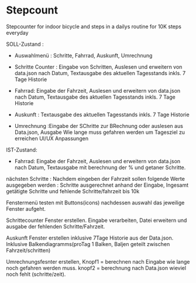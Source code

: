 # Stepcount
Stepcounter for indoor bicycle and steps in a dailys routine for 10K steps everyday


SOLL-Zustand :
- Auswahlmenü : Schritte, Fahrrad, Auskunft, Umrechnung

- Schritte Counter : Eingabe von Schritten, Auslesen und erweitern von data.json nach Datum, Textausgabe des aktuellen Tagesstands inkls. 7 Tage Historie
- Fahrrad: Eingabe der Fahrzeit, Auslesen und erweitern von data.json nach Datum, Textausgabe des aktuellen Tagesstands inkls. 7 Tage Historie
- Auskunft : Textausgabe des aktuellen Tagesstands inkls. 7 Tage Historie
- Umrechnung :Eingabe der SChritte zur BRechnung oder auslesen aus Data.json, Ausgabe Wie lange muss gefahren werden um Tagesziel zu erreichen
UI/UX Anpassungen

IST-Zustand: 
- Fahrrad: Eingabe der Fahrzeit, Auslesen und erweitern von data.json nach Datum, Textausgabe mit berechnung der % und getaner Schritte.


nächsten Schritte : 
Nachdem eingeben der Fahrzeit sollen folgende Werte ausgegeben werden :
Schritte ausgerechnet anhand der Eingabe, Ingesamt getätigte Schritte und 
fehlende Schritte/fahrzeit bis 10k

Fenstermenü testen mit Buttons(icons) nachdessen auswahl das jeweilige 
Fenster aufgeht.

Schrittecounter Fenster erstellen. Eingabe verarbeiten, Datei erweitern und ausgabe
der fehlenden Schritte/Fahrzeit.

Auskunft Fenster erstellen inklusive 7Tage Historie aus der Data.json. 
Inklusive Balkendiagramms(proTag 1 Balken, Baljen geteilt zwischen Fahrzeit/schritten)

Umrechnungsfesnter erstellen, Knopf1 = berechnen nach Eingabe wie lange noch gefahren werden muss.
knopf2 = berechnung nach Data.json wieviel noch fehlt (schritte/zeit).
